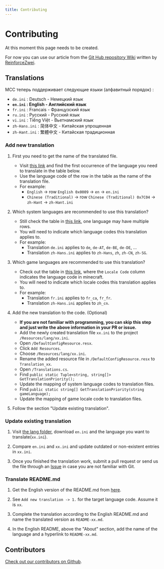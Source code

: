 ```yaml
---
title: Contributing
---
```


# Contributing

At this moment this page needs to be created.

For now you can use our article from the [Git Hub repository Wiki](https://github.com/MCCTeam/Minecraft-Console-Client/wiki/Update-console-client-to-new-version) written by [ReinforceZwei](https://github.com/ReinforceZwei).

## Translations

MCC теперь поддерживает следующие языки (алфавитный порядок) :
  * `de.ini` : Deutsch - Немецкий язык
  * **`en.ini` : English - Английский язык**
  * `fr.ini` : Francais - Французский язык
  * `ru.ini` : Русский - Русский язык
  * `vi.ini` : Tiếng Việt - Вьетнамский язык
  * `zh-Hans.ini` : 简体中文 - Китайская упрощенная
  * `zh-Hant.ini` : 繁體中文 - Китайская традиционная

### Add new translation

1. First you need to get the name of the translated file.
    * Visit [this link](https://learn.microsoft.com/en-us/openspecs/windows_protocols/ms-lcid/a9eac961-e77d-41a6-90a5-ce1a8b0cdb9c) and find the first occurrence of the language you need to translate in the table below.
    * Use the language code of the row in the table as the name of the translation file.
    * For example:
        * `English` -> row `English 0x0009` -> `en` -> `en.ini`
        * `Chinese (Traditional)` -> row `Chinese (Traditional) 0x7C04` -> `zh-Hant` -> `zh-Hant.ini`

2. Which system languages are recommended to use this translation?
    * Still check the table in [this link](https://learn.microsoft.com/en-us/openspecs/windows_protocols/ms-lcid/a9eac961-e77d-41a6-90a5-ce1a8b0cdb9c), one language may have multiple rows.
    * You will need to indicate which language codes this translation applies to.
    * For example:
        * Translation `de.ini` applies to `de`, `de-AT`, `de-BE`, `de-DE`, ...
        * Translation `zh-Hans.ini` applies to `zh-Hans`, `zh`, `zh-CN`, `zh-SG`.

3. Which game languages are recommended to use this translation?
    * Check out the table in [this link](https://mccteam.github.io/r/l-code/), where the `Locale Code` column indicates the language code in minecraft.
    * You will need to indicate which locale codes this translation applies to.
    * For example:
        * Translation `fr.ini` applies to `fr_ca`, `fr_fr`.
        * Translation `zh-Hans.ini` applies to `zh_cn`.

4. Add the new translation to the code. (Optional)
    * **If you are not familiar with programming, you can skip this step and just write the above information in your PR or issue.**
    * Add the newly created translation file `xx.ini` to the project `/Resources/lang/xx.ini`.
    * Open `/DefaultConfigResource.resx`.
    * Click `Add Resources`.
    * Choose `/Resources/lang/xx.ini`.
    * Rename the added resource file in `/DefaultConfigResource.resx` to `Translation_xx`.
    * Open `/Translations.cs`.
    * Find `public static Tuple<string, string[]> GetTranslationPriority();`
    * Update the mapping of system language codes to translation files.
    * Find `public static string[] GetTranslationPriority(string gameLanguage);`
    * Update the mapping of game locale code to translation files.

5. Follow the section "Update existing translation".

### Update existing translation

1. Visit [the lang folder](https://github.com/MCCTeam/Minecraft-Console-Client/tree/master/MinecraftClient/Resources/lang), download `en.ini` and the language you want to translate(`xx.ini`).

2. Compare `en.ini` and `xx.ini` and update outdated or non-existent entries in `xx.ini`.

3. Once you finished the translation work, submit a pull request or send us the file through an [Issue](https://github.com/MCCTeam/Minecraft-Console-Client/issues) in case you are not familiar with Git.

### Translate README.md

1. Get the English version of the README.md from [here](https://raw.githubusercontent.com/MCCTeam/Minecraft-Console-Client/master/README.md).

2. See `Add new translation -> 1.` for the target language code. Assume it is `xx`.

3. Complete the translation according to the English README.md and name the translated version as `README-xx.md`.

4. In the English README, above the "About" section, add the name of the language and a hyperlink to `README-xx.md`.

## Contributors

[Check out our contributors on Github](https://github.com/MCCTeam/Minecraft-Console-Client/graphs/contributors).
